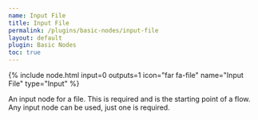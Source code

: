 ```yaml
---
name: Input File
title: Input File
permalink: /plugins/basic-nodes/input-file
layout: default
plugin: Basic Nodes
toc: true
---
```


{% include node.html input=0 outputs=1 icon="far fa-file" name="Input File" type="Input" %}

An input node for a file.  This is required and is the starting point of a flow.  Any input node can be used, just one is required.